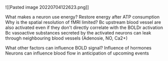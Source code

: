 ![[Pasted image 20220704122623.png]]

What makes a neuron use energy?
	Restore energy after ATP consumption
Why is the spatial resolution of fMRI limited?
	Bc upstream blood vessel are also activated even if they don't directly correlate with the BOLDr activation
	Bc vasoactive substances secreted by the activated neurons can leak through neighbouring blood vessels (Adenosie, NO, Ca2+)

What other factors can influence BOLD signal?
	Influence of hormones
	Neurons can influence blood flow in anticipation of upcoming events
	